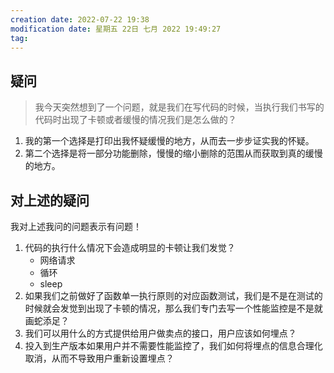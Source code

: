 ```yaml
---
creation date: 2022-07-22 19:38
modification date: 星期五 22日 七月 2022 19:49:27
tag:
---
```

## 疑问
> 我今天突然想到了一个问题，就是我们在写代码的时候，当执行我们书写的代码时出现了卡顿或者缓慢的情况我们是怎么做的？
1. 我的第一个选择是打印出我怀疑缓慢的地方，从而去一步步证实我的怀疑。
2. 第二个选择是将一部分功能删除，慢慢的缩小删除的范围从而获取到真的缓慢的地方。
## 对上述的疑问
 我对上述我问的问题表示有问题！
 1. 代码的执行什么情况下会造成明显的卡顿让我们发觉？
    + 网络请求
    + 循环
    + sleep
 2. 如果我们之前做好了函数单一执行原则的对应函数测试，我们是不是在测试的时候就会发觉到出现了卡顿的情况，那么我们专门去写一个性能监控是不是就画蛇添足？
 3. 我们可以用什么的方式提供给用户做卖点的接口，用户应该如何埋点？
 4. 投入到生产版本如果用户并不需要性能监控了，我们如何将埋点的信息合理化取消，从而不导致用户重新设置埋点？